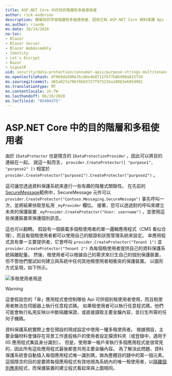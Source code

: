 ```yaml
---
title: ASP.NET Core 中的目的階層和多租使用者
author: rick-anderson
description: 瞭解目的字串階層和多租使用者，因為它與 ASP.NET Core 資料保護 Api 相關。
ms.author: riande
ms.date: 10/14/2016
no-loc:
- Blazor
- Blazor Server
- Blazor WebAssembly
- Identity
- Let's Encrypt
- Razor
- SignalR
uid: security/data-protection/consumer-apis/purpose-strings-multitenancy
ms.openlocfilehash: 8f069da500e7bc06e4b8712fbf7b86d90a815758
ms.sourcegitcommit: d65a027e78bf0b83727f975235a18863e685d902
ms.translationtype: MT
ms.contentlocale: zh-TW
ms.lasthandoff: 06/26/2020
ms.locfileid: "85404375"
---
```

# <a name="purpose-hierarchy-and-multi-tenancy-in-aspnet-core"></a>ASP.NET Core 中的目的階層和多租使用者

由於 `IDataProtector` 也是隱含的 `IDataProtectionProvider` ，因此可以將目的連結在一起。 就這一點而言， `provider.CreateProtector([ "purpose1", "purpose2" ])` 相當於 `provider.CreateProtector("purpose1").CreateProtector("purpose2")` 。

這可讓您透過資料保護系統來進行一些有趣的階層式關聯性。 在先前的[SecureMessage](xref:security/data-protection/consumer-apis/purpose-strings#data-protection-contoso-purpose)範例中，SecureMessage 元件可以 `provider.CreateProtector("Contoso.Messaging.SecureMessage")` 事先呼叫一次，並將結果快取至私用 `_myProvider` 欄位。 接著，您可以透過對的呼叫來建立未來的保護裝置 `_myProvider.CreateProtector("User: username")` ，並使用這些保護裝置來保護個別訊息。

這也可以翻轉。 假設有一個裝載多個租使用者的單一邏輯應用程式（CMS 看似合理），而且每個租使用者都可以使用自己的驗證和狀態管理系統來設定。 傘應用程式具有單一主要提供者，它會呼叫 `provider.CreateProtector("Tenant 1")` 並 `provider.CreateProtector("Tenant 2")` 為每個租使用者提供自己的資料保護系統隔離配量。 然後，租使用者可以根據自己的需求來衍生自己的個別保護裝置，但不管他們嘗試如何建立與系統中任何其他租使用者相衝突的保護裝置。 以圖形方式呈現，如下所示。

![多租使用者用途](purpose-strings-multitenancy/_static/purposes-multi-tenancy.png)

>[!WARNING]
> 這會假設您的「傘」應用程式會控制哪些 Api 可供個別租使用者使用，而且租使用者無法在伺服器上執行任意程式碼。 如果租使用者可以執行任意程式碼，他們可能會執行私用反映以中斷隔離保證，或直接讀取主要金鑰內容，並衍生所需的任何子機碼。

資料保護系統實際上會在預設的現成設定中使用一種多租使用者。 根據預設，主要金鑰材料會儲存在背景工作進程帳戶的使用者設定檔資料夾（或登錄中，適用于 IIS 應用程式集區身分識別）。 但是，使用單一帳戶來執行多個應用程式是很常見的，因此所有這些應用程式最後都會共用主要金鑰內容。 為了解決此問題，資料保護系統會自動插入每個應用程式唯一識別碼，做為整體目的鏈中的第一個元素。 這個隱含的目的是要將每個應用程式有效地視為系統內的唯一租使用者，以[隔離個別應用](xref:security/data-protection/configuration/overview#per-application-isolation)程式，而保護裝置的建立程式看起來與上圖相同。

